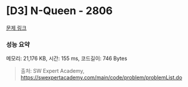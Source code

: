 # [D3] N-Queen - 2806 

[문제 링크](https://swexpertacademy.com/main/code/problem/problemDetail.do?contestProbId=AV7GKs06AU0DFAXB) 

### 성능 요약

메모리: 21,176 KB, 시간: 155 ms, 코드길이: 746 Bytes



> 출처: SW Expert Academy, https://swexpertacademy.com/main/code/problem/problemList.do